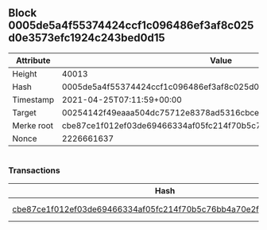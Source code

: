 ## Block 0005de5a4f55374424ccf1c096486ef3af8c025d0e3573efc1924c243bed0d15

Attribute | Value
--- | ---
Height | 40013
Hash | 0005de5a4f55374424ccf1c096486ef3af8c025d0e3573efc1924c243bed0d15
Timestamp | 2021-04-25T07:11:59+00:00
Target | 00254142f49eaaa504dc75712e8378ad5316cbcead634704b3734b6271167cc4
Merke root | cbe87ce1f012ef03de69466334af05fc214f70b5c76bb4a70e2f138b2e394f16
Nonce | 2226661637

```

```

### Transactions

Hash | Amount
--- | ---
[cbe87ce1f012ef03de69466334af05fc214f70b5c76bb4a70e2f138b2e394f16](cbe87ce1f012ef03de69466334af05fc214f70b5c76bb4a70e2f138b2e394f16.md) | 10.00000000 SKEPTI 
